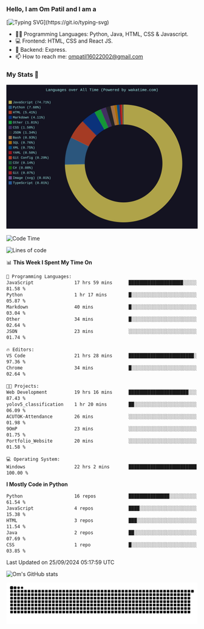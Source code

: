 <h3> Hello, I am Om Patil and I am a</h3>

[![Typing SVG](https://readme-typing-svg.demolab.com?font=Fira+Code&pause=1000&color=00F7F6&random=false&width=435&lines=Python+Developer;Full+Stack+Developer;Java+Developmer;Data+Scientist;Machine+Learning+Engineer;Deep+Learning+Engineer;Artificial+Intelligence+Engineer;Data+Analyst;Python+Developer;Computer+Vision+Specialist;)](https://git.io/typing-svg)


- 👨‍💻 Programming Languages: Python, Java, HTML, CSS & Javascript. 
- 💻 Frontend: HTML, CSS and React JS.
- 🦄 Backend: Express.
- 📫 How to reach me: ompatil16022002@gmail.com

<h3>My Stats 💯</h3>

<img src="wakatime-stats.svg" alt="Wakatime Stats" width="600"/>

<!--  [![Top Langs](https://github-readme-stats.vercel.app/api/top-langs/?username=9OmP&layout=compact&theme=radical)](https://github.com/anuraghazra/github-readme-stats) -->

<!--START_SECTION:waka-->
![Code Time](http://img.shields.io/badge/Code%20Time-32%20hrs%2011%20mins-blue)

![Lines of code](https://img.shields.io/badge/From%20Hello%20World%20I%27ve%20Written-1.5%20million%20lines%20of%20code-blue)

📊 **This Week I Spent My Time On** 

```text
💬 Programming Languages: 
JavaScript               17 hrs 59 mins      ████████████████████░░░░░   81.58 % 
Python                   1 hr 17 mins        █░░░░░░░░░░░░░░░░░░░░░░░░   05.87 % 
Markdown                 40 mins             █░░░░░░░░░░░░░░░░░░░░░░░░   03.04 % 
Other                    34 mins             █░░░░░░░░░░░░░░░░░░░░░░░░   02.64 % 
JSON                     23 mins             ░░░░░░░░░░░░░░░░░░░░░░░░░   01.74 % 

🔥 Editors: 
VS Code                  21 hrs 28 mins      ████████████████████████░   97.36 % 
Chrome                   34 mins             █░░░░░░░░░░░░░░░░░░░░░░░░   02.64 % 

🐱‍💻 Projects: 
Web Development          19 hrs 16 mins      ██████████████████████░░░   87.43 % 
yolov5_classification    1 hr 20 mins        ██░░░░░░░░░░░░░░░░░░░░░░░   06.09 % 
ACUTOK-Attendance        26 mins             ░░░░░░░░░░░░░░░░░░░░░░░░░   01.98 % 
9OmP                     23 mins             ░░░░░░░░░░░░░░░░░░░░░░░░░   01.75 % 
Portfolio_Website        20 mins             ░░░░░░░░░░░░░░░░░░░░░░░░░   01.58 % 

💻 Operating System: 
Windows                  22 hrs 2 mins       █████████████████████████   100.00 % 
```

**I Mostly Code in Python** 

```text
Python                   16 repos            ███████████████░░░░░░░░░░   61.54 % 
JavaScript               4 repos             ████░░░░░░░░░░░░░░░░░░░░░   15.38 % 
HTML                     3 repos             ███░░░░░░░░░░░░░░░░░░░░░░   11.54 % 
Java                     2 repos             ██░░░░░░░░░░░░░░░░░░░░░░░   07.69 % 
CSS                      1 repo              █░░░░░░░░░░░░░░░░░░░░░░░░   03.85 % 
```




 Last Updated on 25/09/2024 05:17:59 UTC
<!--END_SECTION:waka-->

![Om's GitHub stats](https://github-readme-stats.vercel.app/api?username=9OmP&show_icons=true&theme=radical)

![snake gif](https://github.com/9OmP/9OmP/blob/output/github-contribution-grid-snake-dark.svg)


